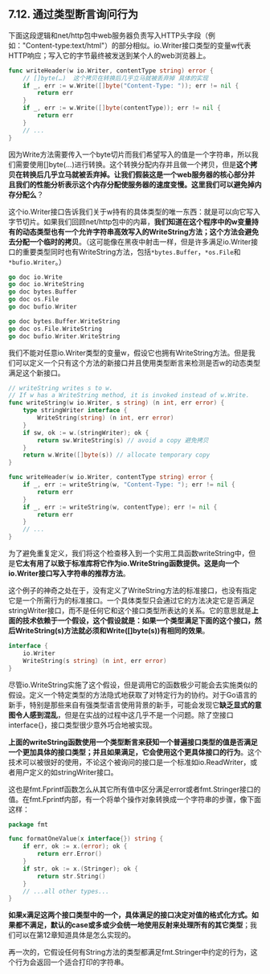 ## 7.12. 通过类型断言询问行为

下面这段逻辑和net/http包中web服务器负责写入HTTP头字段（例如："Content-type:text/html"）的部分相似。io.Writer接口类型的变量w代表HTTP响应；写入它的字节最终被发送到某个人的web浏览器上。

```go
func writeHeader(w io.Writer, contentType string) error {
	// []byte(…)  这个拷贝在转换后几乎立马就被丢弃掉 具体的实现
	if _, err := w.Write([]byte("Content-Type: ")); err != nil {
		return err
	}
	if _, err := w.Write([]byte(contentType)); err != nil {
		return err
	}
	// ...
}
```

因为Write方法需要传入一个byte切片而我们希望写入的值是一个字符串，所以我们需要使用[]byte(...)进行转换。这个转换分配内存并且做一个拷贝，但是**这个拷贝在转换后几乎立马就被丢弃掉。让我们假装这是一个web服务器的核心部分并且我们的性能分析表示这个内存分配使服务器的速度变慢。这里我们可以避免掉内存分配么**？

这个io.Writer接口告诉我们关于w持有的具体类型的唯一东西：就是可以向它写入字节切片。如果我们回顾net/http包中的内幕，**我们知道在这个程序中的w变量持有的动态类型也有一个允许字符串高效写入的WriteString方法；这个方法会避免去分配一个临时的拷贝**。（这可能像在黑夜中射击一样，但是许多满足io.Writer接口的重要类型同时也有WriteString方法，包括`*bytes.Buffer`，`*os.File`和`*bufio.Writer`。）

```go
go doc io.Write
go doc io.WriteString
go doc bytes.Buffer
go doc os.File
go doc bufio.Writer

go doc bytes.Buffer.WriteString
go doc os.File.WriteString
go doc bufio.Writer.WriteString

```

我们不能对任意io.Writer类型的变量w，假设它也拥有WriteString方法。但是我们可以定义一个只有这个方法的新接口并且使用类型断言来检测是否w的动态类型满足这个新接口。

```go
// writeString writes s to w.
// If w has a WriteString method, it is invoked instead of w.Write.
func writeString(w io.Writer, s string) (n int, err error) {
	type stringWriter interface {
		WriteString(string) (n int, err error)
	}
	if sw, ok := w.(stringWriter); ok {
		return sw.WriteString(s) // avoid a copy 避免拷贝
	}
	return w.Write([]byte(s)) // allocate temporary copy
}

func writeHeader(w io.Writer, contentType string) error {
	if _, err := writeString(w, "Content-Type: "); err != nil {
		return err
	}
	if _, err := writeString(w, contentType); err != nil {
		return err
	}
	// ...
}
```

为了避免重复定义，我们将这个检查移入到一个实用工具函数writeString中，但是**它太有用了以致于标准库将它作为io.WriteString函数提供。这是向一个io.Writer接口写入字符串的推荐方法**。

这个例子的神奇之处在于，没有定义了WriteString方法的标准接口，也没有指定它是一个所需行为的标准接口。一个具体类型只会通过它的方法决定它是否满足stringWriter接口，而不是任何它和这个接口类型所表达的关系。它的意思就是**上面的技术依赖于一个假设，这个假设就是：如果一个类型满足下面的这个接口，然后WriteString(s)方法就必须和Write([]byte(s))有相同的效果**。

```go
interface {
	io.Writer
	WriteString(s string) (n int, err error)
}
```

尽管io.WriteString实施了这个假设，但是调用它的函数极少可能会去实施类似的假设。定义一个特定类型的方法隐式地获取了对特定行为的协约。对于Go语言的新手，特别是那些来自有强类型语言使用背景的新手，可能会发现它**缺乏显式的意图令人感到混乱**，但是在实战的过程中这几乎不是一个问题。除了空接口interface{}，接口类型很少意外巧合地被实现。

**上面的writeString函数使用一个类型断言来获知一个普遍接口类型的值是否满足一个更加具体的接口类型；并且如果满足，它会使用这个更具体接口的行为**。这个技术可以被很好的使用，不论这个被询问的接口是一个标准如io.ReadWriter，或者用户定义的如stringWriter接口。

这也是fmt.Fprintf函数怎么从其它所有值中区分满足error或者fmt.Stringer接口的值。在fmt.Fprintf内部，有一个将单个操作对象转换成一个字符串的步骤，像下面这样：

```go
package fmt

func formatOneValue(x interface{}) string {
	if err, ok := x.(error); ok {
		return err.Error()
	}
	if str, ok := x.(Stringer); ok {
		return str.String()
	}
	// ...all other types...
}
```

**如果x满足这两个接口类型中的一个，具体满足的接口决定对值的格式化方式。如果都不满足，默认的case或多或少会统一地使用反射来处理所有的其它类型**；我们可以在第12章知道具体是怎么实现的。

再一次的，它假设任何有String方法的类型都满足fmt.Stringer中约定的行为，这个行为会返回一个适合打印的字符串。
<!--stackedit_data:
eyJoaXN0b3J5IjpbMjA2MzExNjU4Nyw1MjQwNzU1NjMsNTk0MD
Y0NTU1LC0xOTMyNTcyNjkzLC04Njg2MzYxMTcsMTE1NDc0ODcz
MCwxMjQ0MjY0MDgzXX0=
-->
